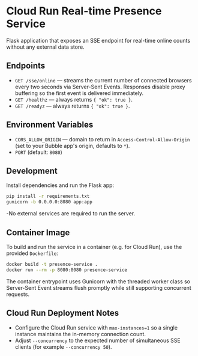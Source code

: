 # Cloud Run Real-time Presence Service

Flask application that exposes an SSE endpoint for real-time online counts without any external data store.

## Endpoints

- `GET /sse/online` — streams the current number of connected browsers every two seconds via Server-Sent Events. Responses disable proxy buffering so the first event is delivered immediately.
- `GET /healthz` — always returns `{ "ok": true }`.
- `GET /readyz` — always returns `{ "ok": true }`.

## Environment Variables

- `CORS_ALLOW_ORIGIN` — domain to return in `Access-Control-Allow-Origin` (set to your Bubble app's origin, defaults to `*`).
- `PORT` (default: `8080`)

## Development

Install dependencies and run the Flask app:

```bash
pip install -r requirements.txt
gunicorn -b 0.0.0.0:8080 app:app
```

-No external services are required to run the server.

## Container Image

To build and run the service in a container (e.g. for Cloud Run), use the provided
`Dockerfile`:

```bash
docker build -t presence-service .
docker run --rm -p 8080:8080 presence-service
```

The container entrypoint uses Gunicorn with the threaded worker class so
Server-Sent Event streams flush promptly while still supporting concurrent
requests.

## Cloud Run Deployment Notes

- Configure the Cloud Run service with `max-instances=1` so a single instance maintains the in-memory connection count.
- Adjust `--concurrency` to the expected number of simultaneous SSE clients (for example `--concurrency 50`).

